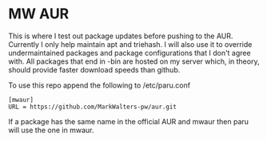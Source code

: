 # MW AUR

This is where I test out package updates before pushing to the AUR.  Currently I only help maintain apt and triehash. I will also use it to override undermaintained packages and package configurations that I don't agree with.  All packages that end in -bin are hosted on my server which, in theory, should provide faster download speeds than github.

To use this repo append the following to /etc/paru.conf
```
[mwaur]
URL = https://github.com/MarkWalters-pw/aur.git
```

If a package has the same name in the official AUR and mwaur then paru will use the one in mwaur.
